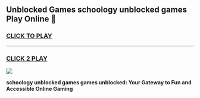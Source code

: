 
## Unblocked Games schoology unblocked games Play Online 👋
<h3>
<a href="https://news.freeplayer.one?title=schoology_unblocked_games&ref=17F">CLICK TO PLAY</a></h3>
<hr>

<h3>
<a href="https://news.freeplayer.one?title=schoology_unblocked_games&ref=17F">CLICK 2 PLAY</a>
  
</h3>

<a href="https://news.freeplayer.one?title=schoology_unblocked_games&ref=17F/"><img src="https://clearcache.store/games.png"></a>


**schoology unblocked games games unblocked: Your Gateway to Fun and Accessible Online Gaming**
